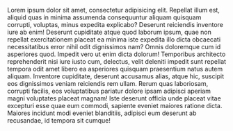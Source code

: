 Lorem ipsum dolor sit amet, consectetur adipisicing elit. Repellat illum est, aliquid quas in minima assumenda consequuntur aliquam quisquam corrupti, voluptas, minus expedita explicabo? Deserunt reiciendis inventore iure ab enim!
Deserunt cupiditate atque quod laborum ipsum, quae non repellat exercitationem placeat ea minima iste expedita illo dicta obcaecati necessitatibus error nihil odit dignissimos nam? Omnis doloremque cum id asperiores quod.
Impedit vero ut enim dicta dolorum! Temporibus architecto reprehenderit nisi iure iusto cum, delectus, velit deleniti impedit sunt repellat tempora odit amet libero ea asperiores quisquam praesentium natus autem aliquam.
Inventore cupiditate, deserunt accusamus alias, atque hic, suscipit eos dignissimos veniam reiciendis rem ullam. Rerum quas laboriosam, corrupti facilis, eos voluptatibus pariatur dolore ipsam adipisci aperiam magni voluptates placeat magnam!
Iste deserunt officia unde placeat vitae excepturi esse quae eum commodi, sapiente eveniet maiores ratione dicta. Maiores incidunt modi eveniet blanditiis, adipisci eum deserunt ab recusandae, id tempora sit cumque!